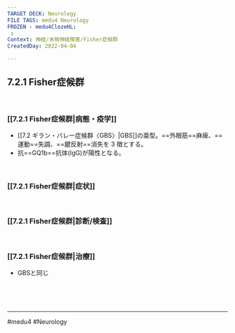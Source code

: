 ```yaml
---
TARGET DECK: Neurology
FILE TAGS: medu4 Neurology
FROZEN - medu4ClozeHL:
 : 
Context: 神経/末梢神経障害/Fisher症候群
CreatedDay: 2022-04-04

---
```


## 7.2.1 Fisher症候群

<br>

### [[7.2.1 Fisher症候群|病態・疫学]]
* [[7.2 ギラン・バレー症候群〈GBS〉|GBS]]の亜型。==外眼筋==麻痺、==運動==失調、==腱反射==消失を 3 徴とする。
* 抗==GQ1b==抗体(IgG)が陽性となる。
 
<!--ID: 1649070300678-->


<br>

### [[7.2.1 Fisher症候群|症状]]


<br>

### [[7.2.1 Fisher症候群|診断/検査]]


<br>

### [[7.2.1 Fisher症候群|治療]]
* GBSと同じ

<br><br><br>

---
#medu4 #Neurology 
